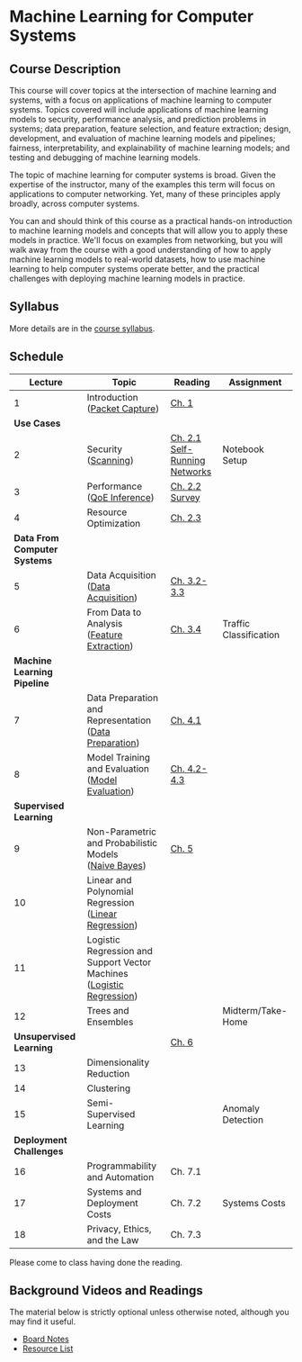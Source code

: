 # Machine Learning for Computer Systems

## Course Description

This course will cover topics at the intersection of machine learning and
systems, with a focus on applications of machine learning to computer systems.
Topics covered will include applications of machine learning models to
security, performance analysis, and prediction problems in systems; data
preparation, feature selection, and feature extraction; design, development,
and evaluation of machine learning models and pipelines; fairness,
interpretability, and explainability of machine learning models; and testing
and debugging of machine learning models.

The topic of machine learning for computer systems is broad. Given the
expertise of the instructor, many of the examples this term will focus on
applications to computer networking. Yet, many of these principles apply
broadly, across computer systems.

You can and should think of this course as a practical hands-on introduction
to machine learning models and concepts that will allow you to apply these
models in practice. We'll focus on examples from networking, but you will walk
away from the course with a good understanding of how to apply machine
learning models to real-world datasets, how to use machine learning to help
computer systems operate better, and the practical challenges with deploying
machine learning models in practice.

## Syllabus

More details are in the [course syllabus](syllabus.md).

## Schedule 

| Lecture                            | Topic                                                                                                             | Reading                                                                                                                                    | Assignment             |
| ---------------------------------- | -------------------------------------                                                                             | -----------------------------                                                                                                              | ----------             |
| 1                                  | Introduction<br />([Packet Capture](notebooks/1-Packet-Capture-Basics-Clean.html))                                | [Ch. 1](book/text/intro.html)                                                                                                              |                        |
| **Use Cases**                      |                                                                                                                   |                                                                                                                                            |                        |
| 2                                  | Security<br />([Scanning](notebooks/2-Motivation-Security-Clean.html))                                            | [Ch. 2.1](book/text/motivation.html#applications-to-security)<br>[Self-Running Networks](https://arxiv.org/pdf/1710.11583)                 | Notebook Setup         |
| 3                                  | Performance<br />([QoE Inference](notebooks/3-Performance-Service-Clean.html))                                    | [Ch. 2.2](book/text/motivation.html#applications-to-performance)<br>[Survey](https://ieeexplore.ieee.org/stamp/stamp.jsp?arnumber=8121867) |                        |
| 4                                  | Resource Optimization                                                                                             | [Ch. 2.3](https://noise-lab.github.io/ml-systems/book/text/motivation.html#application-service-and-device-identification)                  |                        |
| **Data From Computer Systems**     |                                                                                                                   |                                                                                                                                            |                        |
| 5                                  | Data Acquisition<br>([Data Acquisition](notebooks/4-Data-Acquisition-Clean.html))                                 | [Ch. 3.2-3.3](https://noise-lab.github.io/ml-systems/book/text/measurement.html#active-measurement)                                        |                        |
| 6                                  | From Data to Analysis<br>([Feature Extraction](notebooks/5-Feature-Extraction-Clean.html))                        | [Ch. 3.4](https://noise-lab.github.io/ml-systems/book/text/measurement.html#from-data-to-analysis)                                         | Traffic Classification |
| **Machine Learning Pipeline**      |                                                                                                                   |                                                                                                                                            |                        |
| 7                                  | Data Preparation and Representation<br>([Data Preparation](notebooks/6-Data-Preparation-Clean.html))              | [Ch. 4.1 ](https://noise-lab.github.io/ml-systems/book/text/pipelines.html#data-preparation)                                               |                        |
| 8                                  | Model Training and Evaluation<br>([Model Evaluation](notebooks/7-ML-Pipeline-Clean.html))                         | [Ch. 4.2-4.3](https://noise-lab.github.io/ml-systems/book/text/pipelines.html#model-training)                                              |                        |
| **Supervised Learning**            |                                                                                                                   |                                                                                                                                            |                        |
| 9                                  | Non-Parametric and Probabilistic Models<br>([Naive Bayes](notebooks/8-Naive-Bayes-Clean.html))                    | [Ch. 5](book/text/supervised.html)                                                                                                         |                        |
| 10                                 | Linear and Polynomial Regression<br>([Linear Regression](notebooks/9-Linear-Regression-Clean.html))               |                                                                                                                                            |                        |
| 11                                 | Logistic Regression and Support Vector Machines<br>([Logistic Regression](notebooks/10-Logistic-Regression.html)) |                                                                                                                                            |                        |
| 12                                 | Trees and Ensembles                                                                                               |                                                                                                                                            | Midterm/Take-Home      |
| **Unsupervised Learning**          |                                                                                                                   | [Ch. 6](book/text/unsupervised.html)                                                                                                       |                        |
| 13                                 | Dimensionality Reduction                                                                                          |                                                                                                                                            |                        |
| 14                                 | Clustering                                                                                                        |                                                                                                                                            |                        |
| 15                                 | Semi-Supervised Learning                                                                                          |                                                                                                                                            | Anomaly Detection      |
| **Deployment Challenges**          |                                                                                                                   |                                                                                                                                            |                        |
| 16                                 | Programmability and Automation                                                                                    | Ch. 7.1                                                                                                                                    |                        |
| 17                                 | Systems and Deployment Costs                                                                                      | Ch. 7.2                                                                                                                                    | Systems Costs          |
| 18                                 | Privacy, Ethics, and the Law                                                                                      | Ch. 7.3                                                                                                                                    |                        |

Please come to class having done the reading. 


## Background Videos and Readings

The material below is strictly optional unless otherwise noted, although you
may find it useful.

* [Board Notes](https://www.dropbox.com/s/k49n99jzdkw68wi/ML%20for%20Systems.pdf?dl=0)
* [Resource List](ml.md)



